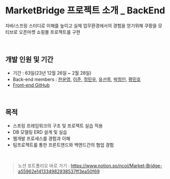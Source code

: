 # MarketBridge 프로젝트 소개 _ BackEnd

자바/스프링 스터디로 이해를 높이고 실제 업무환경에서의 경험을 얻기위해 
쿠팡을 모티브로 오픈마켓 쇼핑몰 프로젝트를 구현

<br>

## 개발 인원 및  기간

- 기간 : 63일(23년 12월 26일 ~ 2월 28일)
- Back-end members : [한윤영](https://github.com/Yoonyoung-han), [이준](https://github.com/juho3416), [정민우](https://github.com/minwoorich), [유선목](https://github.com/YuSunMok), [박정인](https://github.com/Jeonginbak), [평민호](https://github.com/PyoungMinho)
- [Front-end GitHub](https://github.com/TeamObjects/Market-Bridge-FE)

<br>

## 목적
- 스프링 프레임워크의 구조 및 프로젝트 실습 적용
- DB 모델링 ERD 설계 및 실습
- 웹개발 프로세스를 경험과 이해
- 팀프로젝트를 통한 프론트엔드와 백엔드간의 협업 경험

<br>

> 노션 포트폴리오 바로 가기 : https://www.notion.so/ncoi/Market-Bridge-a55962e141334982938537ff3ea50f69
<br>
